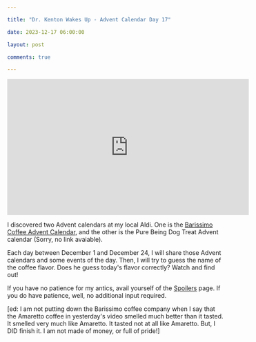```yaml
---

title: "Dr. Kenton Wakes Up - Advent Calendar Day 17"

date: 2023-12-17 06:00:00

layout: post

comments: true

---
```


<iframe width="560" height="315" src="https://www.youtube.com/embed/90kOiF-sSBs?si=WZWBElQjp5abyA9h" title="YouTube video player" frameborder="0" allow="accelerometer; autoplay; clipboard-write; encrypted-media; gyroscope; picture-in-picture; web-share" allowfullscreen></iframe>

 

I discovered two Advent calendars at my local Aldi. One is the [Barissimo Coffee Advent Calendar](https://www.aldi.us/en/products/advent-holiday-calendars/list/detail/ps/p/barissimo-coffee-advent-calendar-2/), and the other is the Pure Being Dog Treat Advent calendar (Sorry, no link avaiable).

  

Each day between December 1 and December 24, I will share those Advent calendars and some events of the day. Then, I will try to guess the name of the coffee flavor. Does he guess today's flavor correctly? Watch and find out!

  

If you have no patience for my antics, avail yourself of the [Spoilers](https://thecapableone.com/spoilers.html) page. If you do have patience, well, no additional input required.

[ed: I am not putting down the Barissimo coffee company when I say that the Amaretto coffee in yesterday's video smelled much better than it tasted. It smelled very much like Amaretto. It tasted not at all like Amaretto. But, I DID finish it. I am not made of money, or full of pride!]